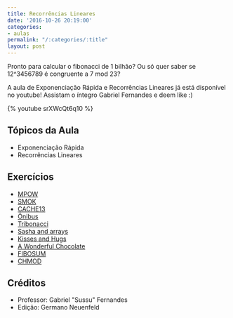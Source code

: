 ```yaml
---
title: Recorrências Lineares
date: '2016-10-26 20:19:00'
categories:
- aulas
permalink: "/:categories/:title"
layout: post
---
```

Pronto para calcular o fibonacci de 1 bilhão? Ou só quer saber se 12^3456789 é congruente a 7 mod 23?

A aula de Exponenciação Rápida e Recorrências Lineares já está disponível no youtube! Assistam o íntegro Gabriel Fernandes e deem like :)

{% youtube srXWcQt6q10 %} 

## Tópicos da Aula
- Exponenciação Rápida
- Recorrências Lineares

## Exercícios
- [MPOW](https://www.spoj.com/problems/MPOW/)
- [SMOK](https://codeforces.com/gym/101081/problem/G)
- [CACHE13](https://br.spoj.com/problems/CACHE13/)
- [Ônibus](https://www.urionlinejudge.com.br/judge/pt/problems/view/1474)
- [Tribonacci](https://uva.onlinejudge.org/index.php?option=onlinejudge&page=show_problem&problem=3914)
- [Sasha and arrays](https://codeforces.com/problemset/problem/718/C)
- [Kisses and Hugs](https://www.codechef.com/problems/CKISSHUG)
- [A Wonderful Chocolate](https://www.codechef.com/problems/CBARS)
- [FIBOSUM](https://www.spoj.com/problems/FIBOSUM/)
- [CHMOD](https://www.codechef.com/problems/CHMOD)

## Créditos
- Professor: Gabriel "Sussu" Fernandes
- Edição: Germano Neuenfeld
